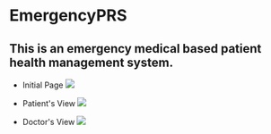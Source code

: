 # EmergencyPRS
## This is an  emergency medical based patient health management system.


* Initial Page
![](https://raw.githubusercontent.com/mylittlepony7/EPRS/master/ScreeenShots/InitialPage.png)

* Patient's View
![](https://raw.githubusercontent.com/mylittlepony7/EPRS/master/ScreeenShots/Patient%20Page.png)

* Doctor's View
![](https://raw.githubusercontent.com/mylittlepony7/EPRS/master/ScreeenShots/Doctor's%20View.png)
